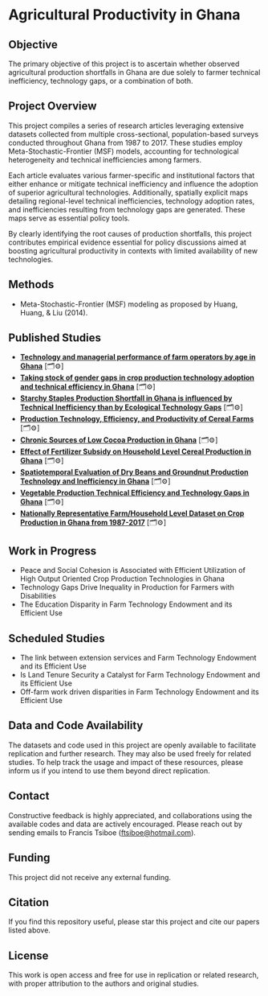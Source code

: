 # Agricultural Productivity in Ghana

## Objective
The primary objective of this project is to ascertain whether observed agricultural production shortfalls in Ghana are due solely to farmer technical inefficiency, technology gaps, or a combination of both.

## Project Overview
This project compiles a series of research articles leveraging extensive datasets collected from multiple cross-sectional, population-based surveys conducted throughout Ghana from 1987 to 2017. These studies employ Meta-Stochastic-Frontier (MSF) models, accounting for technological heterogeneity and technical inefficiencies among farmers.

Each article evaluates various farmer-specific and institutional factors that either enhance or mitigate technical inefficiency and influence the adoption of superior agricultural technologies. Additionally, spatially explicit maps detailing regional-level technical inefficiencies, technology adoption rates, and inefficiencies resulting from technology gaps are generated. These maps serve as essential policy tools.

By clearly identifying the root causes of production shortfalls, this project contributes empirical evidence essential for policy discussions aimed at boosting agricultural productivity in contexts with limited availability of new technologies.

## Methods
- Meta-Stochastic-Frontier (MSF) modeling as proposed by Huang, Huang, & Liu (2014).

## Published Studies
* [**Technology and managerial performance of farm operators by age in Ghana**](https://doi.org/10.1007/s11123-023-00679-y)   [🗂️⚙️]
* [**Taking stock of gender gaps in crop production technology adoption and technical efficiency in Ghana**](https://doi.org/10.1080/03031853.2022.2150664)  [🗂️⚙️]
* [**Starchy Staples Production Shortfall in Ghana is influenced by Technical Inefficiency than by Ecological Technology Gaps**](https://doi.org/10.1371/journal.pone.0284780)  [🗂️⚙️]
* [**Production Technology, Efficiency, and Productivity of Cereal Farms**](https://doi.org/10.1017/age.2022.16)    [🗂️⚙️]
* [**Chronic Sources of Low Cocoa Production in Ghana**](https://www.cambridge.org/core/journals/agricultural-and-resource-economics-review/article/chronic-sources-of-low-cocoa-production-in-ghana-new-insights-from-metaanalysis-of-old-survey-data/0A37115B61EDBE68D8F5399C25A15FB1)  [🗂️⚙️]
* [**Effect of Fertilizer Subsidy on Household Level Cereal Production in Ghana**](https://doi.org/10.1016/j.sciaf.2021.e00916)  [🗂️⚙️]
* [**Spatiotemporal Evaluation of Dry Beans and Groundnut Production Technology and Inefficiency in Ghana**](https://ageconsearch.umn.edu/record/310316/?ln=en&v=pdf)    [🗂️⚙️]
* [**Vegetable Production Technical Efficiency and Technology Gaps in Ghana**](https://ageconsearch.umn.edu/record/301046/?ln=en&v=pdf)  [🗂️⚙️]
* [**Nationally Representative Farm/Household Level Dataset on Crop Production in Ghana from 1987-2017**](http://dx.doi.org/10.2139/ssrn.4134518 )  [🗂️⚙️]

## Work in Progress
* Peace and Social Cohesion is Associated with Efficient Utilization of High Output Oriented Crop Production Technologies in Ghana
* Technology Gaps Drive Inequality in Production for Farmers with Disabilities
* The Education Disparity in Farm Technology Endowment and its Efficient Use
  
## Scheduled Studies 
* The link between extension services and Farm Technology Endowment and its Efficient Use
* Is Land Tenure Security a Catalyst for Farm Technology Endowment and its Efficient Use
* Off-farm work driven disparities in Farm Technology Endowment and its Efficient Use

  
## Data and Code Availability
The datasets and code used in this project are openly available to facilitate replication and further research. They may also be used freely for related studies. To help track the usage and impact of these resources, please inform us if you intend to use them beyond direct replication.

## Contact
Constructive feedback is highly appreciated, and collaborations using the available codes and data are actively encouraged. Please reach out by sending emails to Francis Tsiboe ([ftsiboe@hotmail.com](mailto:ftsiboe@hotmail.com)).

## Funding
This project did not receive any external funding.

## Citation
If you find this repository useful, please star this project and cite our papers listed above.

## License
This work is open access and free for use in replication or related research, with proper attribution to the authors and original studies.
